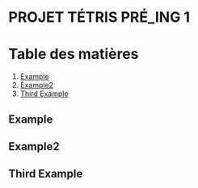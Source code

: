 # PROJET TÉTRIS PRÉ_ING 1


# Table des matières
1. [Example](#example)
2. [Example2](#example2)
3. [Third Example](#third-example)

## Example
## Example2
## Third Example
